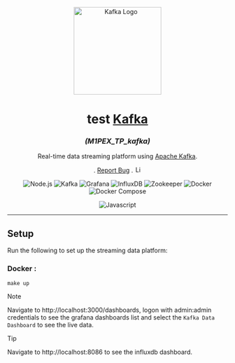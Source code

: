 <p align="center">
  <a><img src="https://static-00.iconduck.com/assets.00/kafka-icon-512x234-uqez3fj8.png" width="200" alt="Kafka Logo" /></a>
</p>

[circleci-image]: https://img.shields.io/circleci/build/github/nestjs/nest/master?token=abc123def456
[circleci-url]: https://circleci.com/gh/nestjs/nest

<h1 align="center">test <a href="https://kafka.apache.org/">Kafka</a></h1>
<h3 align="center"><i>(M1PEX_TP_kafka)</i></h3>

<p align="center">

</p>

<p align="center">
  <p align="center">
    Real-time data streaming platform using <a href="https://kafka.apache.org/">Apache Kafka</a>.
  </p>
    <p align="center">.
        <a href="https://github.com/hugo-HDSF/M1PEX_TP_kafka/issues">Report Bug</a>
        .
        <img src="https://img.shields.io/github/license/ucan-lab/docker-laravel" alt="License" height="15">
    </p>
</p>

<div align="center">

![Node.js](https://img.shields.io/badge/-Node.js_21.2-339933?logo=node.js&logoColor=white)
![Kafka](https://img.shields.io/badge/-Kafka_3.3-231F20?logo=apache-kafka&logoColor=white)
![Grafana](https://img.shields.io/badge/-Grafana_11.0-F46800?logo=grafana&logoColor=white)
![InfluxDB](https://img.shields.io/badge/-InfluxDB_2.7-22ADF6?logo=influxdb&logoColor=white)
![Zookeeper](https://img.shields.io/badge/-Zookeeper_3.9-2181A1?logo=apache-zookeeper&logoColor=white)
![Docker](https://img.shields.io/badge/-Docker_25.0-2496ED?logo=docker&logoColor=white)
![Docker Compose](https://img.shields.io/badge/-Docker_Compose_2.24-2496ED?logo=docker&logoColor=white)
</div>

<div align="center">

![Javascript](https://img.shields.io/badge/-Javascript_ES6-F7DF1E?logo=javascript&logoColor=black)

</div>

-----

## Setup

Run the following to set up the streaming data platform:

### Docker :
```shell
make up
```

> [!NOTE] 
> Navigate to http://localhost:3000/dashboards, logon with admin:admin credentials to see the grafana dashboards list and select the `Kafka Data Dashboard` to see the live data.

> [!TIP]  
> Navigate to http://localhost:8086 to see the influxdb dashboard.